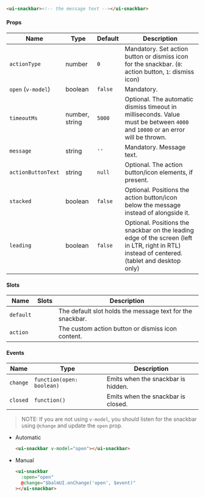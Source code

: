 ```html
<ui-snackbar><!-- the message text --></ui-snackbar>
```

#### Props

| Name               | Type           | Default | Description                                                                                                                                   |
| ------------------ | -------------- | ------- | --------------------------------------------------------------------------------------------------------------------------------------------- |
| `actionType`       | number         | `0`     | Mandatory. Set action button or dismiss icon for the snackbar. (`0`: action button, `1`: dismiss icon)                                        |
| `open` (`v-model`) | boolean        | `false` | Mandatory.                                                                                                                                    |
| `timeoutMs`        | number, string | `5000`  | Optional. The automatic dismiss timeout in milliseconds. Value must be between `4000` and `10000` or an error will be thrown.                 |
| `message`          | string         | `''`    | Mandatory. Message text.                                                                                                                      |
| `actionButtonText` | string         | `null`  | Optional. The action button/icon elements, if present.                                                                                        |
| `stacked`          | boolean        | `false` | Optional. Positions the action button/icon below the message instead of alongside it.                                                         |
| `leading`          | boolean        | `false` | Optional. Positions the snackbar on the leading edge of the screen (left in LTR, right in RTL) instead of centered. (tablet and desktop only) |

#### Slots

| Name      | Slots | Description                                               |
| --------- | ----- | --------------------------------------------------------- |
| `default` |       | The default slot holds the message text for the snackbar. |
| `action`  |       | The custom action button or dismiss icon content.         |

#### Events

| Name     | Type                      | Description                        |
| -------- | ------------------------- | ---------------------------------- |
| `change` | `function(open: boolean)` | Emits when the snackbar is hidden. |
| `closed` | `function()`              | Emits when the snackbar is closed. |

> NOTE: If you are not using `v-model`, you should listen for the snackbar using `@change` and update the `open` prop.

- Automatic
  ```html
  <ui-snackbar v-model="open"></ui-snackbar>
  ```
- Manual
  ```html
  <ui-snackbar
    :open="open"
    @change="$balmUI.onChange('open', $event)"
  ></ui-snackbar>
  ```
